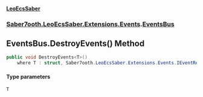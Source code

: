 #### [LeoEcsSaber](index.md 'index')
### [Saber7ooth.LeoEcsSaber.Extensions.Events](Saber7ooth.LeoEcsSaber.Extensions.Events.md 'Saber7ooth.LeoEcsSaber.Extensions.Events').[EventsBus](EventsBus.md 'Saber7ooth.LeoEcsSaber.Extensions.Events.EventsBus')

## EventsBus.DestroyEvents<T>() Method

```csharp
public void DestroyEvents<T>()
    where T : struct, Saber7ooth.LeoEcsSaber.Extensions.Events.IEventReplicant, System.ValueType, System.ValueType;
```
#### Type parameters

<a name='Saber7ooth.LeoEcsSaber.Extensions.Events.EventsBus.DestroyEvents_T_().T'></a>

`T`